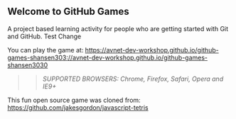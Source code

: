 ## Welcome to GitHub Games

A project based learning activity for people who are getting started with Git and GitHub.  Test Change

You can play the game at:  https://avnet-dev-workshop.github.io/github-games-shansen303://avnet-dev-workshop.github.io/github-games-shansen3030 

>> _*SUPPORTED BROWSERS*: Chrome, Firefox, Safari, Opera and IE9+_

This fun open source game was cloned from: https://github.com/jakesgordon/javascript-tetris

